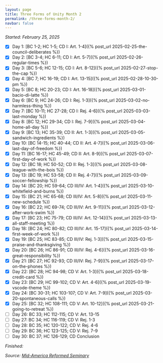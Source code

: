 ```yaml
---
layout: page
title: Three Forms of Unity Month 2
permalink: /three-forms-month-2/
navbar: false
---
```


*Started: February 25, 2025*

- [x] Day 1: [BC 1-2; HC 1-5; CD I: Art. 1-4]({% post_url 2025-02-25-the-council-deliberates %})
- [x] Day 2: [BC 3-4; HC 6-11; CD I: Art. 5-7]({% post_url 2025-02-26-regular-times %})
- [x] Day 3: [BC 5-6; HC 12-15; CD I: Art. 8-12]({% post_url 2025-02-27-stop-the-cap %})
- [x] Day 4: [BC 7; HC 16-19; CD I: Art. 13-15]({% post_url 2025-02-28-10-30-pm %})
- [x] Day 5: [BC 8; HC 20-23; CD I: Art. 16-18]({% post_url 2025-03-01-bacio-di-latte %})
- [x] Day 6: [BC 9; HC 24-26; CD I: Rej. 1-3]({% post_url 2025-03-02-no-harmless-thing %})
- [x] Day 7: [BC 10-11; HC 27-28; CD I: Rej. 4-6]({% post_url 2025-03-03-last-monday %})
- [x] Day 8: [BC 12; HC 29-34; CD I: Rej. 7-9]({% post_url 2025-03-04-home-all-day %})
- [x] Day 9: [BC 13; HC 35-39; CD II: Art. 1-3]({% post_url 2025-03-05-sandwich-ingredients %})
- [x] Day 10: [BC 14-15; HC 40-44; CD II: Art. 4-7]({% post_url 2025-03-06-last-day-of-freedom %})
- [x] Day 11: [BC 16-17; HC 45-49; CD II: Art. 8-9]({% post_url 2025-03-07-first-day-of-work %})
- [x] Day 12: [BC 18; HC 50-52; CD II: Rej. 1-3]({% post_url 2025-03-08-league-with-the-bois %})
- [x] Day 13: [BC 19; HC 53-58; CD II: Rej. 4-7]({% post_url 2025-03-09-soccer-fellowship %})
- [x] Day 14: [BC 20; HC 59-64; CD III/IV: Art. 1-4]({% post_url 2025-03-10-whitefield-and-burns %})
- [x] Day 15: [BC 21; HC 65-68; CD III/IV: Art. 5-8]({% post_url 2025-03-11-new-schedule %})
- [x] Day 16: [BC 22; HC 69-74; CD III/IV: Art. 9-11]({% post_url 2025-03-12-after-work-swim %})
- [x] Day 17: [BC 23; HC 75-79; CD III/IV: Art. 12-14]({% post_url 2025-03-13-all-staff-meeting %})
- [x] Day 18: [BC 24; HC 80-82; CD III/IV: Art. 15-17]({% post_url 2025-03-14-first-week-of-work %})
- [x] Day 19: [BC 25; HC 83-85; CD III/IV: Rej. 1-3]({% post_url 2025-03-15-praise-and-thanksgiving %})
- [x] Day 20: [BC 26; HC 86-91; CD III/IV: Rej. 4-6]({% post_url 2025-03-16-great-responsibility %})
- [x] Day 21: [BC 27; HC 92-93; CD III/IV: Rej. 7-9]({% post_url 2025-03-17-on-the-phones %})
- [x] Day 22: [BC 28; HC 94-98; CD V: Art. 1-3]({% post_url 2025-03-18-credit-card %})
- [x] Day 23: [BC 29; HC 99-102; CD V: Art. 4-6]({% post_url 2025-03-19-vscode-theme %})
- [x] Day 24: [BC 30-31; HC 103-107; CD V: Art. 7-9]({% post_url 2025-03-20-spontaneous-calls %})
- [x] Day 25: [BC 32; HC 108-111; CD V: Art. 10-12]({% post_url 2025-03-21-going-to-retreat %})
- [ ] Day 26: BC 33; HC 112-115; CD V: Art. 13-15
- [ ] Day 27: BC 34; HC 116-119; CD V: Rej. 1-3
- [ ] Day 28: BC 35; HC 120-122; CD V: Rej. 4-6
- [ ] Day 29: BC 36; HC 123-125; CD V: Rej. 7-9
- [ ] Day 30: BC 37; HC 126-129; CD Conclusion

*Finished:*

*Source:* [*Mid-America Reformed Seminary*](https://s3.us-west-1.amazonaws.com/blog.swang.cloud/reformed-standards-monthly.pdf)